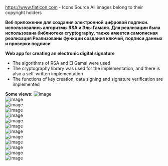 https://www.flaticon.com - Icons Source
All images belong to their copyright holders

**Веб приложениe для создания электронной цифровой подписи. использовались алгоритмы RSA и Эль-Гамаля. 
Для реализации была использована библиотека cryptography, также имеется самописная реализация
Реализованы функции создания ключей, подписи данных и проверки подписи**

**Web app for creating an electronic digital signature**
- The algorithms of RSA and El Gamal were used
- The cryptography library was used for the implementation, and there is also a self-written implementation
- The functions of key creation, data signing and signature verification are implemented

**Some views:**
![image](https://github.com/17neverends/RSA-EG-app/assets/118381764/ef33fceb-afbe-4ec0-9432-38e48778c787)
<br>
![image](https://github.com/17neverends/RSA-EG-app/assets/118381764/88549dba-39e2-4e35-aded-b890557f9c88)
<br>
![image](https://github.com/17neverends/RSA-EG-app/assets/118381764/bbc4eda0-b535-481a-8826-ded6ee4ee200)
<br>
![image](https://github.com/17neverends/RSA-EG-app/assets/118381764/6276da50-ce5b-4345-be96-21552b34f941)
<br>
![image](https://github.com/17neverends/RSA-EG-app/assets/118381764/14cfdd7f-a0b1-4221-a017-3c490a48eb12)
<br>
![image](https://github.com/17neverends/RSA-EG-app/assets/118381764/b954e911-2501-4781-a030-cef6b377d9aa)
<br>
![image](https://github.com/17neverends/RSA-EG-app/assets/118381764/be95408a-5d71-4bcc-84d5-c72df4318214)
<br>
![image](https://github.com/17neverends/RSA-EG-app/assets/118381764/bc459302-78e0-4e9a-b1f6-32450116699e)
<br>
![image](https://github.com/17neverends/RSA-EG-app/assets/118381764/457bdd35-eb27-4325-b629-e362951231e9)
<br>
![image](https://github.com/17neverends/RSA-EG-app/assets/118381764/6de844b9-dd27-40db-9148-3f840f76871f)
<br>
![image](https://github.com/17neverends/RSA-EG-app/assets/118381764/40be9e65-b41b-4f27-bbed-aa887f553695)
<br>
![image](https://github.com/17neverends/RSA-EG-app/assets/118381764/6e475b74-9aeb-49ae-a541-dac166cdcfec)
<br>
![image](https://github.com/17neverends/RSA-EG-app/assets/118381764/280ec51b-76f3-444f-b8d7-48b1fe77b5b1)
